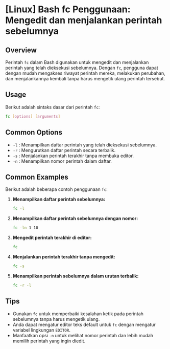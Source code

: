 # [Linux] Bash fc Penggunaan: Mengedit dan menjalankan perintah sebelumnya

## Overview
Perintah `fc` dalam Bash digunakan untuk mengedit dan menjalankan perintah yang telah dieksekusi sebelumnya. Dengan `fc`, pengguna dapat dengan mudah mengakses riwayat perintah mereka, melakukan perubahan, dan menjalankannya kembali tanpa harus mengetik ulang perintah tersebut.

## Usage
Berikut adalah sintaks dasar dari perintah `fc`:

```bash
fc [options] [arguments]
```

## Common Options
- `-l` : Menampilkan daftar perintah yang telah dieksekusi sebelumnya.
- `-r` : Mengurutkan daftar perintah secara terbalik.
- `-s` : Menjalankan perintah terakhir tanpa membuka editor.
- `-n` : Menampilkan nomor perintah dalam daftar.

## Common Examples
Berikut adalah beberapa contoh penggunaan `fc`:

1. **Menampilkan daftar perintah sebelumnya:**
   ```bash
   fc -l
   ```

2. **Menampilkan daftar perintah sebelumnya dengan nomor:**
   ```bash
   fc -ln 1 10
   ```

3. **Mengedit perintah terakhir di editor:**
   ```bash
   fc
   ```

4. **Menjalankan perintah terakhir tanpa mengedit:**
   ```bash
   fc -s
   ```

5. **Menampilkan perintah sebelumnya dalam urutan terbalik:**
   ```bash
   fc -r -l
   ```

## Tips
- Gunakan `fc` untuk memperbaiki kesalahan ketik pada perintah sebelumnya tanpa harus mengetik ulang.
- Anda dapat mengatur editor teks default untuk `fc` dengan mengatur variabel lingkungan `EDITOR`.
- Manfaatkan opsi `-n` untuk melihat nomor perintah dan lebih mudah memilih perintah yang ingin diedit.